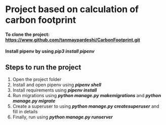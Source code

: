 # Project based on calculation of carbon footprint

#### To clone the project: https://www.github.com/tanmaypardeshi/CarbonFootprint.git

#### Install pipenv by using <i>pip3 install pipenv</i> 

## Steps to run the project

1. Open the project folder
2. Install and open pipenv using <strong><i>pipenv shell</i></strong>
3. Install requirements using <strong><i>pipenv install</i></strong>
4. Run migrations using <strong><i>python manage.py makemigrations</i></strong> and <strong><i>python manage.py migrate</i></strong>
5. Create a superuser to using <strong><i>python manage.py createsuperuser</i></strong> and fill in details
6. Finally, run using <strong><i>python manage.py runserver</i></strong>
